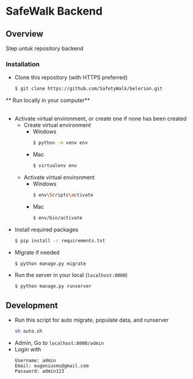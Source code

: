 # SafeWalk Backend

## Overview

Step untuk repository backend <br>

### Installation

- Clone this repository (with HTTPS preferred)

  ```bash
  $ git clone https://github.com/SafetyWalk/belerion.git
  ```

** Run locally in your computer**  
<br>

- Activate virtual environment, or create one if none has been created <br>
  - Create virtual environment
    - Windows
      ```bash
      $ python -m venv env
      ```
    - Mac
      ```bash
      $ virtualenv env
      ```
  - Activate virtual environment
    - Windows
      ```bash
      $ env\Scripts\activate
      ```
    - Mac
      ```bash
      $ env/bin/activate
      ```
- Install required packages
  ```bash
  $ pip install -r requirements.txt
  ```
- Migrate if needed
  ```bash
  $ python manage.py migrate
  ```
- Run the server in your local (`localhost:8000`)
  ```bash
  $ python manage.py runserver
  ```

## Development

- Run this script for auto migrate, populate data, and runserver 
  ```bash
  sh auto.sh
  ```
- Admin, Go to `localhost:8000/admin`
- Login with
  ```
  Username: admin
  Email: eugeniusms@gmail.com
  Password: admin123
  ```
